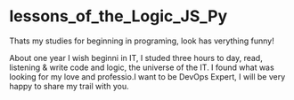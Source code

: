 # lessons_of_the_Logic_JS_Py
Thats my studies for beginning in programing, look has verything funny!

About one year I wish beginni in IT, I studed three hours to day, read, listening & write code and logic, the universe of the IT.
I found what was looking for my love and professio.I want to be DevOps Expert, I will be very happy to share my trail with you.








